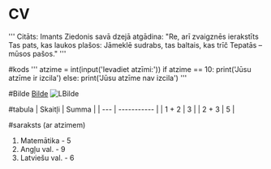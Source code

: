 # CV
'''
Citāts:
Imants Ziedonis savā dzejā atgādina:
"Re, arī zvaigznēs ierakstīts
Tas pats, kas laukos plašos:
Jāmeklē sudrabs, tas baltais, kas trīč
Tepatās – mūsos pašos."
'''

#kods
'''
atzime = int(input('Ievadiet atzīmi:'))
if atzime == 10:
    print('Jūsu atzīme ir izcila')
else:
    print('Jūsu atzīme nav izcila')
'''

#Bilde
[Bilde](https://unsplash.com/backgrounds/colors/gradient)
![LBilde](bilde.jpg)

#tabula
| Skaitļi | Summa |
| --- | ----------- |
| 1 + 2 | 3 |
| 2 + 3 | 5 |

#saraksts (ar atzimem)
1. Matemātika - 5
2. Angļu val. - 9
3. Latviešu val. - 6


